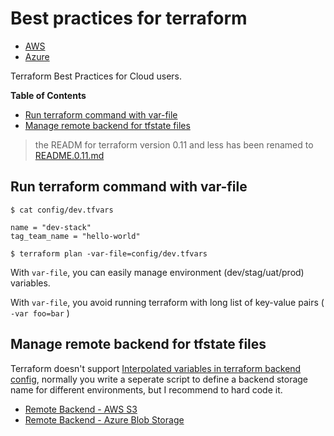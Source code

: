 # Best practices for terraform

* [AWS](./aws/README.md)
* [Azure](./azure/README.md)


Terraform Best Practices for Cloud users.

<!-- START doctoc generated TOC please keep comment here to allow auto update -->
<!-- DON'T EDIT THIS SECTION, INSTEAD RE-RUN doctoc TO UPDATE -->
**Table of Contents**  
- [Run terraform command with var-file](#run-terraform-command-with-var-file)
- [Manage remote backend for tfstate files](#manage-remote-backend-for-tfstate-files)
<!-- END doctoc generated TOC please keep comment here to allow auto update -->

>the READM for terraform version 0.11 and less has been renamed to [README.0.11.md](README.0.11.md)

## Run terraform command with var-file

```
$ cat config/dev.tfvars

name = "dev-stack"
tag_team_name = "hello-world"
 
$ terraform plan -var-file=config/dev.tfvars
```

With `var-file`, you can easily manage environment (dev/stag/uat/prod) variables.

With `var-file`, you avoid running terraform with long list of key-value pairs ( `-var foo=bar` )

## Manage remote backend for tfstate files

Terraform doesn't support [Interpolated variables in terraform backend config](https://github.com/hashicorp/terraform/pull/12067), normally you write a seperate script to define a backend storage name for different environments, but I recommend to hard code it.

* [Remote Backend - AWS S3](aws/README#manage-s3-backend-for-tfstate-files)
* [Remote Backend - Azure Blob Storage](azure/README#manage-blob-storage-backend-for-tfstate-files)

